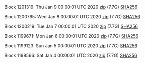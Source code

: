 Block 1201319: Thu Jan  9 00:00:01 UTC 2020 [zip](https://dash-bootstrap.ams3.digitaloceanspaces.com/mainnet/2020-01-09/bootstrap.dat.zip) (7.7G) [SHA256](https://dash-bootstrap.ams3.digitaloceanspaces.com/mainnet/2020-01-09/sha256.txt)

Block 1200765: Wed Jan  8 00:00:01 UTC 2020 [zip](https://dash-bootstrap.ams3.digitaloceanspaces.com/mainnet/2020-01-08/bootstrap.dat.zip) (7.7G) [SHA256](https://dash-bootstrap.ams3.digitaloceanspaces.com/mainnet/2020-01-08/sha256.txt)

Block 1200219: Tue Jan  7 00:00:01 UTC 2020 [zip](https://dash-bootstrap.ams3.digitaloceanspaces.com/mainnet/2020-01-07/bootstrap.dat.zip) (7.7G) [SHA256](https://dash-bootstrap.ams3.digitaloceanspaces.com/mainnet/2020-01-07/sha256.txt)

Block 1199671: Mon Jan  6 00:00:01 UTC 2020 [zip](https://dash-bootstrap.ams3.digitaloceanspaces.com/mainnet/2020-01-06/bootstrap.dat.zip) (7.7G) [SHA256](https://dash-bootstrap.ams3.digitaloceanspaces.com/mainnet/2020-01-06/sha256.txt)

Block 1199123: Sun Jan  5 00:00:01 UTC 2020 [zip](https://dash-bootstrap.ams3.digitaloceanspaces.com/mainnet/2020-01-05/bootstrap.dat.zip) (7.7G) [SHA256](https://dash-bootstrap.ams3.digitaloceanspaces.com/mainnet/2020-01-05/sha256.txt)

Block 1198566: Sat Jan  4 00:00:01 UTC 2020 [zip](https://dash-bootstrap.ams3.digitaloceanspaces.com/mainnet/2020-01-04/bootstrap.dat.zip) (7.7G) [SHA256](https://dash-bootstrap.ams3.digitaloceanspaces.com/mainnet/2020-01-04/sha256.txt)
